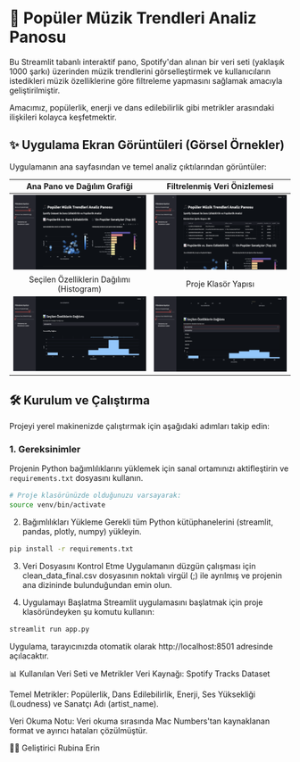 # 🎵 Popüler Müzik Trendleri Analiz Panosu

Bu Streamlit tabanlı interaktif pano, Spotify'dan alınan bir veri seti (yaklaşık 1000 şarkı) üzerinden müzik trendlerini görselleştirmek ve kullanıcıların istedikleri müzik özelliklerine göre filtreleme yapmasını sağlamak amacıyla geliştirilmiştir.

Amacımız, popülerlik, enerji ve dans edilebilirlik gibi metrikler arasındaki ilişkileri kolayca keşfetmektir.

## ✨ Uygulama Ekran Görüntüleri (Görsel Örnekler)

Uygulamanın ana sayfasından ve temel analiz çıktılarından görüntüler:

| Ana Pano ve Dağılım Grafiği | Filtrelenmiş Veri Önizlemesi |
| :---: | :---: |
| ![Ana Pano Görünümü](Ekran%20Resmi%202025-10-25%2014.15.40.png) | ![Filtrelenmiş Veri Önizlemesi](Ekran%20Resmi%202025-10-25%2014.17.09.png) |
| Seçilen Özelliklerin Dağılımı (Histogram) | Proje Klasör Yapısı |
| ![Seçilen Özelliklerin Dağılımı](Ekran%20Resmi%202025-10-25%2014.16.16.png) | ![Proje Klasör Yapısı](Ekran%20Resmi%202025-10-25%2014.16.40.png) |

## 🛠️ Kurulum ve Çalıştırma

Projeyi yerel makinenizde çalıştırmak için aşağıdaki adımları takip edin:

### 1. Gereksinimler

Projenin Python bağımlılıklarını yüklemek için sanal ortamınızı aktifleştirin ve `requirements.txt` dosyasını kullanın.

```bash
# Proje klasörünüzde olduğunuzu varsayarak:
source venv/bin/activate
```

2. Bağımlılıkları Yükleme
Gerekli tüm Python kütüphanelerini (streamlit, pandas, plotly, numpy) yükleyin.

```bash
pip install -r requirements.txt
```
3. Veri Dosyasını Kontrol Etme
Uygulamanın düzgün çalışması için clean_data_final.csv dosyasının noktalı virgül (;) ile ayrılmış ve projenin ana dizininde bulunduğundan emin olun.

4. Uygulamayı Başlatma
Streamlit uygulamasını başlatmak için proje klasöründeyken şu komutu kullanın:

```bash
streamlit run app.py
```
Uygulama, tarayıcınızda otomatik olarak http://localhost:8501 adresinde açılacaktır.

📊 Kullanılan Veri Seti ve Metrikler
Veri Kaynağı: Spotify Tracks Dataset

Temel Metrikler: Popülerlik, Dans Edilebilirlik, Enerji, Ses Yüksekliği (Loudness) ve Sanatçı Adı (artist_name).

Veri Okuma Notu: Veri okuma sırasında Mac Numbers'tan kaynaklanan format ve ayırıcı hataları çözülmüştür.

🧑‍💻 Geliştirici
Rubina Erin
